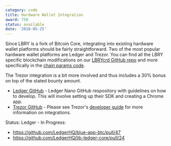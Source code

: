 ```yaml
---
category: code
title: Hardware Wallet Integration
award: 750
status: available
date: '2018-05-25'
---
```


Since LBRY is a fork of Bitcoin Core, integrating into existing hardware wallet platforms should be fairly straightforward. Two of the most popular hardware wallet platforms are Ledger and Trezor. You can find all the LBRY specific blockchain modifications on our [LBRYcrd GitHub repo](https://github.com/lbryio/lbrycrd) and more specifically in the [chain params code](https://github.com/lbryio/lbrycrd/blob/master/src/chainparams.cpp).

The Trezor integration is a bit more involved and thus includes a 30% bonus on top of the stated bounty amount. 
- [Ledger GitHub](https://github.com/LedgerHQ/ledger-nano-s) - Ledger Nano GitHub respository with guidelines on how to develop. This will involve setting up their SDK and creating a Chrome app. 
- [Trezor GitHub](https://github.com/trezor) - Please see Trezor's [developer guide](https://doc.satoshilabs.com/trezor-tech/) for more information on integrations. 

Status:
Ledger - In Progress: 
- https://github.com/LedgerHQ/blue-app-btc/pull/47
- https://github.com/LedgerHQ/lib-ledger-core/pull/24
